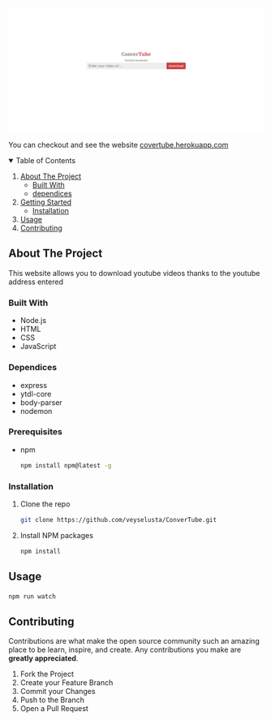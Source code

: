 <!-- PROJECT LOGO -->
<br />
<p align="center">
    <a href ='https://covertube.herokuapp.com'>
	<img src="image.png" alt="Logo">
    </a>
    
</p>

<p>You can checkout and see the website <a href='https://covertube.herokuapp.com/'>covertube.herokuapp.com</a></p>

<!-- TABLE OF CONTENTS -->
<details open="open">
  <summary>Table of Contents</summary>
  <ol>
    <li>
      <a href="#about-the-project">About The Project</a>
      <ul>
        <li><a href="#built-with">Built With</a></li>
	<li><a href="#dependices">dependices</a>
      </ul>
    </li>
    <li>
      <a href="#getting-started">Getting Started</a>
      <ul>
        <li><a href="#installation">Installation</a></li>
      </ul>
    </li>
    <li><a href="#usage">Usage</a></li>
    <li><a href="#contributing">Contributing</a></li>
  </ol>
</details>

<!-- ABOUT THE PROJECT -->
## About The Project

This website allows you to download youtube videos thanks to the youtube address entered

### Built With
* Node.js
* HTML
* CSS
* JavaScript

### Dependices
* express
* ytdl-core
* body-parser
* nodemon


### Prerequisites
* npm
  ```sh
  npm install npm@latest -g
  ```

### Installation


1. Clone the repo
   ```sh
   git clone https://github.com/veyselusta/ConverTube.git
   ```
2. Install NPM packages
   ```sh
   npm install
   ```

<!-- USAGE EXAMPLES -->
## Usage

   ```sh
   npm run watch
   ```


<!-- CONTRIBUTING -->
## Contributing

Contributions are what make the open source community such an amazing place to be learn, inspire, and create. Any contributions you make are **greatly appreciated**.

1. Fork the Project
2. Create your Feature Branch 
3. Commit your Changes 
4. Push to the Branch
5. Open a Pull Request










